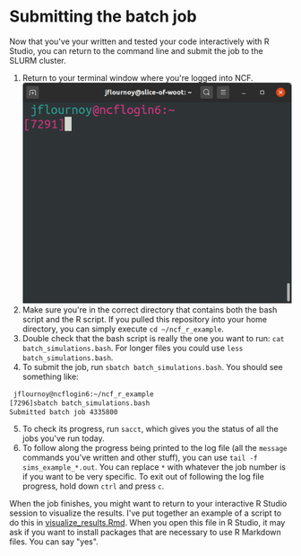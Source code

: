 # Submitting the batch job

Now that you've your written and tested your code interactively with R Studio, you can return to the command line and submit the job to the SLURM cluster.

1. Return to your terminal window where you're logged into NCF.
  ![](img/terminal.png)
2. Make sure you're in the correct directory that contains both the bash script and the R script. If you pulled this repository into your home directory, you can simply execute `cd ~/ncf_r_example`.
3. Double check that the bash script is really the one you want to run: `cat batch_simulations.bash`. For longer files you could use `less batch_simulations.bash`.
4. To submit the job, run `sbatch batch_simulations.bash`. You should see something like:
  ```
   jflournoy@ncflogin6:~/ncf_r_example
  [7296]sbatch batch_simulations.bash 
  Submitted batch job 4335800
  ```
5. To check its progress, run `sacct`, which gives you the status of all the jobs you've run today.
6. To follow along the progress being printed to the log file (all the `message` commands you've written and other stuff), you can use `tail -f sims_example_*.out`. You can replace `*` with whatever the job number is if you want to be very specific. To exit out of following the log file progress, hold down `ctrl` and press `c`.

When the job finishes, you might want to return to your interactive R Studio session to visualize the results. I've put together an example of a script to do this in [visualize_results.Rmd](visualize_results.Rmd). When you open this file in R Studio, it may ask if you want to install packages that are necessary to use R Markdown files. You can say "yes".

